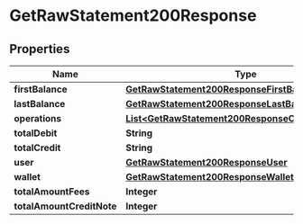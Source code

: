 

# GetRawStatement200Response


## Properties

| Name | Type | Description | Notes |
|------------ | ------------- | ------------- | -------------|
|**firstBalance** | [**GetRawStatement200ResponseFirstBalance**](GetRawStatement200ResponseFirstBalance.md) |  |  [optional] |
|**lastBalance** | [**GetRawStatement200ResponseLastBalance**](GetRawStatement200ResponseLastBalance.md) |  |  [optional] |
|**operations** | [**List&lt;GetRawStatement200ResponseOperationsInner&gt;**](GetRawStatement200ResponseOperationsInner.md) |  |  [optional] |
|**totalDebit** | **String** |  |  [optional] |
|**totalCredit** | **String** |  |  [optional] |
|**user** | [**GetRawStatement200ResponseUser**](GetRawStatement200ResponseUser.md) |  |  [optional] |
|**wallet** | [**GetRawStatement200ResponseWallet**](GetRawStatement200ResponseWallet.md) |  |  [optional] |
|**totalAmountFees** | **Integer** |  |  [optional] |
|**totalAmountCreditNote** | **Integer** |  |  [optional] |




